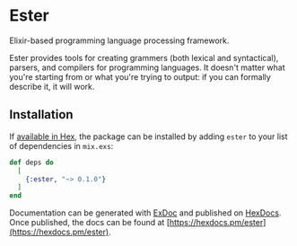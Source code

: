 # Ester

Elixir-based programming language processing framework.

Ester provides tools for creating grammers (both lexical and syntactical),
parsers, and compilers for programming languages. It doesn't matter what you're
starting from or what you're trying to output: if you can formally describe it, 
it will work.

## Installation

If [available in Hex](https://hex.pm/docs/publish), the package can be installed
by adding `ester` to your list of dependencies in `mix.exs`:

```elixir
def deps do
  [
    {:ester, "~> 0.1.0"}
  ]
end
```

Documentation can be generated with [ExDoc](https://github.com/elixir-lang/ex_doc)
and published on [HexDocs](https://hexdocs.pm). Once published, the docs can
be found at [https://hexdocs.pm/ester](https://hexdocs.pm/ester).

